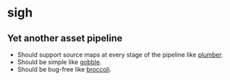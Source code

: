 # sigh

## Yet another asset pipeline

* Should support source maps at every stage of the pipeline like [plumber](https://github.com/plumberjs/plumber).
* Should be simple like [gobble](https://github.com/gobblejs/gobble).
* Should be bug-free like [broccoli](https://github.com/broccolijs/broccoli).
